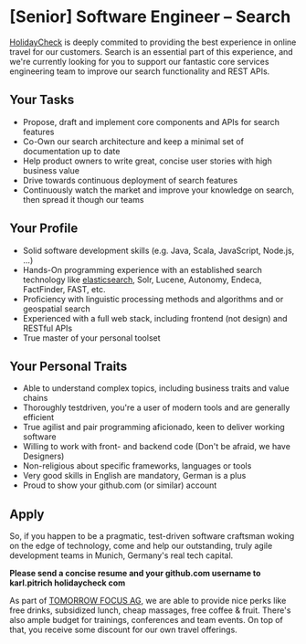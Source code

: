 # [Senior] Software Engineer – Search

[HolidayCheck] is deeply commited to providing the best experience in online travel for our customers. 
Search is an essential part of this experience, and we're currently looking for you to support
our fantastic core services engineering team to improve our search functionality and REST APIs.

## Your Tasks
- Propose, draft and implement core components and APIs for search features
- Co-Own our search architecture and keep a minimal set of documentation up to date
- Help product owners to write great, concise user stories with high business value
- Drive towards continuous deployment of search features
- Continuously watch the market and improve your knowledge on search, then spread it though our teams

## Your Profile
- Solid software development skills (e.g. Java, Scala, JavaScript, Node.js, ...)
- Hands-On programming experience with an established search technology like [elasticsearch], Solr, Lucene, Autonomy, Endeca, FactFinder, FAST, etc.
- Proficiency with linguistic processing methods and algorithms and or geospatial search
- Experienced with a full web stack, including frontend (not design) and RESTful APIs
- True master of your personal toolset

## Your Personal Traits
- Able to understand complex topics, including business traits and value chains
- Thoroughly testdriven, you're a user of modern tools and are generally efficient
- True agilist and pair programming aficionado, keen to deliver working software
- Willing to work with front- and backend code (Don't be afraid, we have Designers)
- Non-religious about specific frameworks, languages or tools
- Very good skills in English are mandatory, German is a plus
- Proud to show your github.com (or similar) account

## Apply
So, if you happen to be a pragmatic, test-driven software craftsman woking on the edge of technology, come and help our outstanding, truly agile development teams in Munich, Germany's real tech capital.

**Please send a concise resume and your github.com username to karl.pitrich holidaycheck com**

As part of [TOMORROW FOCUS AG], we are able to provide nice perks like free drinks, subsidized lunch, cheap massages, free coffee & fruit. There's also ample budget for trainings, conferences and team events. On top of that, you receive some discount for our own travel offerings.

[elasticsearch]:https://github.com/elasticsearch/elasticsearch
[HolidayCheck]:http://www.holidaycheck.de
[TOMORROW FOCUS AG]:http://www.tomorrow-focus.com